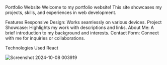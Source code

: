 Portfolio Website
Welcome to my portfolio website! This site showcases my projects, skills, and experiences in web development.

Features
Responsive Design: Works seamlessly on various devices.
Project Showcase: Highlights my work with descriptions and links.
About Me: A brief introduction to my background and interests.
Contact Form: Connect with me for inquiries or collaborations.

Technologies Used
React


![Screenshot 2024-10-08 003919](https://github.com/user-attachments/assets/63be431c-55be-4d24-90b9-58cbd2e9f2c2)



